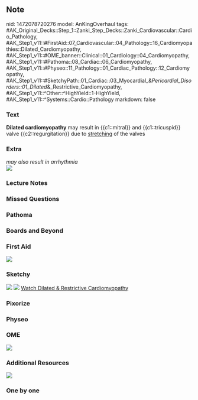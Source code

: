 ## Note
nid: 1472078720276
model: AnKingOverhaul
tags: #AK_Original_Decks::Step_1::Zanki_Step_Decks::Zanki_Cardiovascular::Cardio_Pathology, #AK_Step1_v11::#FirstAid::07_Cardiovascular::04_Pathology::16_Cardiomyopathies::Dilated_Cardiomyopathy, #AK_Step1_v11::#OME_banner::Clinical::01_Cardiology::04_Cardiomyopathy, #AK_Step1_v11::#Pathoma::08_Cardiac::06_Cardiomyopathy, #AK_Step1_v11::#Physeo::11_Pathology::01_Cardiac_Pathology::12_Cardiomyopathy, #AK_Step1_v11::#SketchyPath::01_Cardiac::03_Myocardial_&_Pericardial_Disorders::01_Dilated_&_Restrictive_Cardiomyopathy, #AK_Step1_v11::^Other::^HighYield::1-HighYield, #AK_Step1_v11::^Systems::Cardio::Pathology
markdown: false

### Text
<div>
  <b>Dilated cardiomyopathy</b> may result in {{c1::mitral}} and
  {{c1::tricuspid}} valve {{c2::regurgitation}} due to
  <u>stretching</u> of the valves
</div>

### Extra
<div>
  <i>may also result in arrhythmia</i>
</div>
<div><img src="paste-259824046571996.jpg"></div>

### Lecture Notes


### Missed Questions


### Pathoma


### Boards and Beyond


### First Aid
<img src="tmpxEY9dQ.png">

### Sketchy
<img src=
"SketchyMedical%202019-12-18%2015-32-51_1566160514431.jpg">
<img src="zOverall%20picture%20(21)_1566160514431.jpg"> <a href=
"https://dashboard.sketchy.com/study/medical/courses/medical-pathophysiology/units/medical-pathophysiology-cardiac/videos/medical-pathophysiology-cardiac-myocardial-and-pericardial-disorders-dilated-and-restrictive-cardiomyopathy?utm_source=anki&utm_medium=partnership&utm_campaign=february_update&utm_content=medical">
Watch Dilated & Restrictive Cardiomyopathy</a>

### Pixorize


### Physeo


### OME
<div class="ome-widget">
  <a href=
  "https://onlinemeded.org/spa/cardiology/cardiomyopathy/acquire?ref=anki">
  <img src="_OME_AnkiFlashcards_Lesson_2.png"></a>
</div>

### Additional Resources
<img src="Screen%20Shot%202019-09-25%20at%208.30.58%20AM.png">

### One by one

